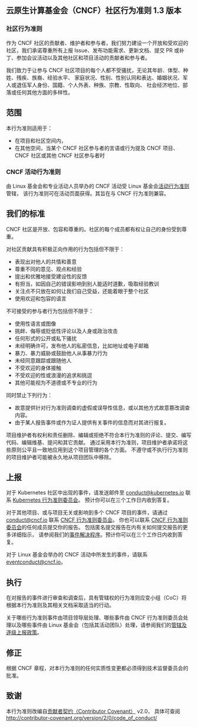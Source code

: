 <!--
Do not edit this file directly. Get the latest from
https://github.com/cncf/foundation/blob/master/code-of-conduct-languages/zh.md
-->

<!--
## CNCF Community Code of Conduct v1.3

### Community Code of Conduct
-->
## 云原生计算基金会（CNCF）社区行为准则 1.3 版本

### 社区行为准则

<!--
As contributors, maintainers, and participants in the CNCF community, and in the interest of fostering
an open and welcoming community, we pledge to respect all people who participate or contribute
through reporting issues, posting feature requests, updating documentation,
submitting pull requests or patches, attending conferences or events, or engaging in other community or project activities.

We are committed to making participation in the CNCF community a harassment-free experience for everyone, regardless of age, body size, caste, disability, ethnicity, level of experience, family status, gender, gender identity and expression, marital status, military or veteran status, nationality, personal appearance, race, religion, sexual orientation, socieconomic status, tribe, or any other dimension of diversity.
-->
作为 CNCF 社区的贡献者、维护者和参与者，我们努力建设一个开放和受欢迎的社区，我们承诺尊重所有上报
Issue、发布功能需求、更新文档、提交 PR 或补丁、参加会议活动以及其他社区和项目活动的贡献者和参与者。

我们致力于让参与 CNCF 社区项目的每个人都不受骚扰，无论其年龄、体型、种姓、残疾、族裔、经验水平、
家庭状况、性别、性别认同和表达、婚姻状况、军人或退伍军人身份、国籍、个人外表、种族、宗教、性取向、
社会经济地位、部落或任何其他方面的多样性。

<!--
## Scope

This code of conduct applies:
* within project and community spaces,
* in other spaces when an individual CNCF community participant's words or actions are directed at or are about a CNCF project, the CNCF community, or another CNCF community participant.
-->
## 范围

本行为准则适用于：

* 在项目和社区空间内，
* 在其他空间，当某个 CNCF 社区参与者的言语或行为提及 CNCF 项目、CNCF 社区或其他 CNCF 社区参与者时

<!--
### CNCF Events

CNCF events that are produced by the Linux Foundation with professional events staff are governed by the Linux Foundation [Events Code of Conduct](https://events.linuxfoundation.org/code-of-conduct/) available on the event page. This is designed to be used in conjunction with the CNCF Code of Conduct.
-->
### CNCF 活动行为准则

由 Linux 基金会和专业活动人员举办的 CNCF 活动受 Linux
基金会[活动行为准则](https://events.linuxfoundation.org/code-of-conduct/)管辖，
该行为准则可在活动页面获得。其旨在与 CNCF 行为准则兼容。

<!--
## Our Standards

The CNCF Community is open, inclusive and respectful. Every member of our community has the right to have their identity respected.

Examples of behavior that contributes to a positive environment include but are not limited to:
-->
## 我们的标准

CNCF 社区是开放、包容和尊重的。社区的每个成员都有权让自己的身份受到尊重。

对社区贡献具有积极正向作用的行为包括但不限于：

<!--
* Demonstrating empathy and kindness toward other people
* Being respectful of differing opinions, viewpoints, and experiences
* Giving and gracefully accepting constructive feedback
* Accepting responsibility and apologizing to those affected by our mistakes,
  and learning from the experience
* Focusing on what is best not just for us as individuals, but for the
  overall community
* Using welcoming and inclusive language
-->
* 表现出对他人的共情和善意
* 尊重不同的意见、观点和经验
* 提出和优雅地接受建设性的反馈
* 有担当，如因自己的错误影响到别人能适时道歉，吸取经验教训
* 关注点不只放在如何让我们自己受益，还能着眼于整个社区
* 使用欢迎和包容的语言

<!--
Examples of unacceptable behavior include but are not limited to:

* The use of sexualized language or imagery
* Trolling, insulting or derogatory comments, and personal or political attacks
* Public or private harassment in any form
* Publishing others' private information, such as a physical or email
  address, without their explicit permission
* Violence, threatening violence, or encouraging others to engage in violent behavior
* Stalking or following someone without their consent
* Unwelcome physical contact
* Unwelcome sexual or romantic attention or advances
* Other conduct which could reasonably be considered inappropriate in a
  professional setting
  -->
不可接受的参与者行为包括但不限于：

* 使用性语言或图像
* 挑衅、侮辱或贬低性评论以及人身或政治攻击
* 任何形式的公开或私下骚扰
* 未经明确许可，发布他人的私密信息，比如地址或电子邮箱
* 暴力、暴力威胁或鼓励他人从事暴力行为
* 未经同意跟踪或跟随他人
* 不受欢迎的身体接触
* 不受欢迎的性或浪漫的追求和挑逗
* 其他可能视为不道德或不专业的行为

<!--
The following behaviors are also prohibited:
* Providing knowingly false or misleading information in connection with a Code of Conduct investigation or otherwise intentionally tampering with an investigation.
* Retaliating against a person because they reported an incident or provided information about an incident as a witness.
-->
同时禁止下列行为：

* 故意提供针对行为准则调查的虚假或误导性信息，或以其他方式故意篡改调查内容。
* 由于某人报告事件或作为证人提供有关事件的信息而对其进行报复。

<!--
Project maintainers have the right and responsibility to remove, edit, or reject comments, commits, code, wiki edits, issues, and other contributions that are not aligned to this Code of Conduct.
By adopting this Code of Conduct, project maintainers commit themselves to fairly and consistently applying these principles to every aspect
of managing a CNCF project.
Project maintainers who do not follow or enforce the Code of Conduct may be temporarily or permanently removed from the project team.
-->
项目维护者有权利和责任删除、编辑或拒绝不符合本行为准则的评论、提交、编写代码、编辑维基、提问和其它贡献。
通过采用本行为准则，项目维护者承诺将这些原则公平且一致地应用到这个项目管理的各个方面。
不遵守或不执行行为准则的项目维护者可能被永久地从项目团队中移除。

<!--
## Reporting

For incidents occurring in the Kubernetes community, contact the [Kubernetes Code of Conduct Committee](https://git.k8s.io/community/committee-code-of-conduct) via <conduct@kubernetes.io>. You can expect a response within three business days.
-->
## 上报

对于 Kubernetes 社区中出现的事件，请发送邮件至 [conduct@kubernetes.io](mailto:conduct@kubernetes.io) 联系
[Kubernetes 行为准则委员会](https://git.k8s.io/community/committee-code-of-conduct)。
预计你可以在三个工作日内收到答复。

<!--
For other projects, or for incidents that are project-agnostic or impact multiple CNCF projects, please contact the [CNCF Code of Conduct Committee](https://www.cncf.io/conduct/committee/) via conduct@cncf.io.  Alternatively, you can contact any of the individual members of the [CNCF Code of Conduct Committee](https://www.cncf.io/conduct/committee/) to submit your report. For more detailed instructions on how to submit a report, including how to submit a report anonymously, please see our [Incident Resolution Procedures](https://www.cncf.io/conduct/procedures/). You can expect a response within three business days.

For incidents ocurring at CNCF event that is produced by the Linux Foundation, please contact eventconduct@cncf.io.
-->
对于其他项目、或与项目无关或影响到多个 CNCF 项目的事件，请通过 [conduct@cncf.io](mailto:conduct@cncf.io) 联系
[CNCF 行为准则委员会](https://www.cncf.io/conduct/committee/)。
你也可以联系 [CNCF 行为准则委员会](https://www.cncf.io/conduct/committee/)的任何成员提交你的报告。
包括匿名提交报告在内有关如何提交报告的更多详细指示，
请参阅我们的[事件解决程序](https://www.cncf.io/conduct/procedures/)。预计你可以在三个工作日内收到答复。

对于 Linux 基金会举办的 CNCF 活动中所发生的事件，请联系 [eventconduct@cncf.io](mailto:eventconduct@cncf.io)。

<!--
## Enforcement

Upon review and investigation of a reported incident, the CoC response team that has jurisdiction will determine what action is appropriate based on this Code of Conduct and its related documentation.

For information about which Code of Conduct incidents are handled by project leadership, which incidents are handled by the CNCF Code of Conduct Committee, and which incidents are handled by the Linux Foundation (including its events team), see our [Jurisdiction Policy](https://www.cncf.io/conduct/jurisdiction/).
-->
## 执行

在对报告的事件进行审查和调查后，具有管辖权的行为准则应变小组（CoC）将根据本行为准则及其相关文档采取适当的行动。

关于哪些行为准则事件由项目领导层处理、哪些事件由 CNCF 行为准则委员会处理以及哪些事件由 Linux
基金会（包括其活动团队）处理，请参阅我们的[管辖及逐级上报政策](https://www.cncf.io/conduct/jurisdiction/)。

<!--
## Amendments

Consistent with the CNCF Charter, any substantive changes to this Code of Conduct must be approved by the Technical Oversight Committee.
-->
## 修正

根据 CNCF 章程，对本行为准则的任何实质性变更都必须得到技术监督委员会的批准。

<!--
## Acknowledgements

This Code of Conduct is adapted from the Contributor Covenant
(http://contributor-covenant.org), version 2.0 available at
http://contributor-covenant.org/version/2/0/code_of_conduct/
-->
## 致谢

本行为准则改编自[贡献者契约（Contributor Covenant）](http://contributor-covenant.org) v2.0，
具体可查阅 <http://contributor-covenant.org/version/2/0/code_of_conduct/>
